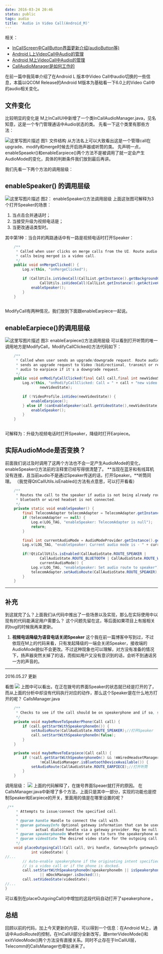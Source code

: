 ```yaml
---
date: 2016-03-24 20:46
status: public
tags: audio
title: 'Audio in Video Call(Android_M)'
---
```


相关：
 
- [InCallScreen中CallButton界面更新介绍(audioButton等)](http://blog.csdn.net/aaa111/article/details/50364061)
- [Android L上VideoCall中Audio的管理](http://blog.csdn.net/aaa111/article/details/50937562)
- [Android M上VideoCall中Audio的管理](http://blog.csdn.net/aaa111/article/details/50992721)
- [CallAudioManager是如何工作的](http://blog.csdn.net/aaa111/article/details/51131053)
 
在前一篇中我简单介绍了在Android L 版本中Video Call中audio切换的一些信息，本篇以QCOM Release的Android M版本为基础看一下6.0上的Video Call中的audio相关变化。
## 文件变化
比较明显的变化是 M上InCallUI中新增了一个类InCallAudioManager.java，见名知意，这是一个专门管理通话中Audio状态的类。
先看一下这个类里有那些方法：
 
![这里写图片描述](https://codesimple-blog-images.oss-cn-hangzhou.aliyuncs.com/Telephony/_image/audio_InCallAudioManager_method.png)
图1: 文件结构
从方法名上可以大致看出这是一个管理call在 upgrade、modify和merge时候去开启扬声器或听筒的类。
先声明一点，enableSpeaekr()和enableEarpiece()两个方法不是被调用了就一定会产生AudioMode的变化，具体的判断条件我们放到最后再讲。
 
我们先看一下两个方法的调用层级：
## enableSpeaker() 的调用层级
 
![这里写图片描述](https://codesimple-blog-images.oss-cn-hangzhou.aliyuncs.com/Telephony/_image/audio_enableSpeaker.jpg)
图2： enableSpeaker()方法调用层级
上面这张图可解释为3个打开Speaker的场景：
1. 当点击合并通话时；
2. 当接受升级为视频电话是；
3. 当更改通话类型时。
 
其中第1种：当合并的两路通话中有一路是视频电话时打开Speaker：
```java
    /**
     * Called when user clicks on merge calls from the UI. Route audio to speaker if one of the
     * calls being merged is a video call.
     */
    public void onMergeClicked() {
        Log.v(this, "onMergeClicked");
 
        if (CallUtils.isVideoCall(CallList.getInstance().getBackgroundCall()) ||
                CallUtils.isVideoCall(CallList.getInstance().getActiveCall())) {
            enableSpeaker();
        }
    }
 
```
ModifyCall有两种情况，我们放到下面跟enableEarpiece一起说。
 
## enableEarpiece()的调用层级
![这里写图片描述](https://codesimple-blog-images.oss-cn-hangzhou.aliyuncs.com/Telephony/_image/audio_enableEarpiece.jpg)
图3: enableEarpiece()方法调用层级
可以看到打开听筒的唯一调用地方是ModifyCall，ModifyCallClicked()方法代码如下：
```java
    /**
     * Called when user sends an upgrade/downgrade request. Route audio to speaker if the user
     * sends an upgrade request to Video (bidirectional, transmit or receive) otherwise route
     * audio to earpiece if it's a downgrade request.
     */
    public void onModifyCallClicked(final Call call,final int newVideoState) {
        Log.v(this, "onModifyCallClicked: Call = " + call + "new video state = " +
                newVideoState);
 
        if (!VideoProfile.isVideo(newVideoState)) {
            enableEarpiece();
        } else if (canEnableSpeaker(call.getVideoState(),newVideoState)) {
            enableSpeaker();
        }
    }
 
```
可解释为：升级为视频电话时打开Speaker，降级时打开Earpiece。
 
## 实际AudioMode是否变换？
前面我们说过及时调用了这两个方法也不会一定产生AudioMode的变化，enableSpeaker()方法前的注释里已经写得很清楚了。
**当现在蓝牙和有线耳机没有连接，且当前audio不是通过Speaker传送的话，打开Speaker。**听筒同理。
（我觉得QtiCallUtils.isEnabled()方法有点意思，可以打开看看）
```java
    /**
     * Routes the call to the speaker if audio is not being already routed to Speaker and if
     * bluetooth or wired headset is not connected.
     */
    private static void enableSpeaker() {
        final TelecomAdapter telecomAdapter = TelecomAdapter.getInstance();
        if (telecomAdapter == null) {
            Log.e(LOG_TAG, "enableSpeaker: TelecomAdapter is null");
            return;
        }
 
        final int currentAudioMode = AudioModeProvider.getInstance().getAudioMode();
        Log.v(LOG_TAG, "enableSpeaker: Current audio mode is - " + currentAudioMode);
 
        if(!QtiCallUtils.isEnabled(CallAudioState.ROUTE_SPEAKER |
                CallAudioState.ROUTE_BLUETOOTH | CallAudioState.ROUTE_WIRED_HEADSET,
                currentAudioMode)) {
            Log.v(LOG_TAG, "enableSpeaker: Set audio route to speaker");
            telecomAdapter.setAudioRoute(CallAudioState.ROUTE_SPEAKER);
        }
    }
```
 
---
## 补充
到这就完了么？上面我们从代码中推出了一些场景以及实现，那么在实际使用中以现有的代码能满足用户需要么？
这个问题先留在这，等后面如果项目上有报相关的bug的时候我再来更新。
1. **视频电话降级为语音电话关闭Speaker**
     这个我在前一篇博客中写到过，不过依现在M上的代码来看，只有发起降级的一端会关闭Speaker，接收端的AudioMode貌似不会更改。不过这种现象也可以理解，对方没有准备的情况下，扬声器突然关掉了的话，而假如用户又没有意识到的话，会听不到通话另一方的声音的。

---

2016.05.27 更新

看图
![](https://codesimple-blog-images.oss-cn-hangzhou.aliyuncs.com/Telephony/_image/audio_Dialing.jpg)
上图中可以看出，在正在拨号的界面Speaker的状态就已经是打开的了，而从上面的分析中却没有代码执行对应的动作，那么这个Speaker是在什么地方打开的呢？
CallsManager.java
```java
    /**
     * Checks to see if the call should be on speakerphone and if so, set it.
     */
    private void maybeMoveToSpeakerPhone(Call call) {
        if (call.getStartWithSpeakerphoneOn()) {
            setAudioRoute(CallAudioState.ROUTE_SPEAKER);//打开Speaker
            call.setStartWithSpeakerphoneOn(false);
        }
    }

    private void maybeMoveToEarpiece(Call call) {
        if (!call.getStartWithSpeakerphoneOn() && !mWiredHeadsetManager.isPluggedIn() &&
                !mCallAudioManager.isBluetoothDeviceAvailable()) {
            setAudioRoute(CallAudioState.ROUTE_EARPIECE);//打开听筒
        }
    }
```
调用层级：
![](https://codesimple-blog-images.oss-cn-hangzhou.aliyuncs.com/Telephony/_image/audio_CallsManager.png)
上面的代码解释了，在拨号界面Speaer就打开的原因。
在CallsManager.java中新增了多个方法，上面只是其中一部分，实现的功能也是控制Speaker和Earpiece的开关，里面用的值是在哪里设置的呢？
```java
 /**
     * Attempts to issue/connect the specified call.
     *
     * @param handle Handle to connect the call with.
     * @param gatewayInfo Optional gateway information that can be used to route the call to the
     *        actual dialed handle via a gateway provider. May be null.
     * @param speakerphoneOn Whether or not to turn the speakerphone on once the call connects.
     * @param videoState The desired video state for the outgoing call.
     */
    void placeOutgoingCall(Call call, Uri handle, GatewayInfo gatewayInfo, boolean speakerphoneOn,
            int videoState) {
//...
        // Auto-enable speakerphone if the originating intent specified to do so, or if the call
        // is a video call or if the phone is docked.
        call.setStartWithSpeakerphoneOn(speakerphoneOn || isSpeakerphoneAutoEnabled(videoState)
                || mDockManager.isDocked());
        call.setVideoState(videoState);
//...
}
```
可以看到在placeOutgoingCall()中增加的这段代码自动打开了speakerphone 。

## 总结
回顾以前的代码，加上今天更新的内容，可以得到一个信息：在Android M上，通话中AudioRoute的控制，在InCallUI部分全新改写，跟enterVideoMode()和exitVideoMode()两个方法没有直接关系。同时不止存在于InCallUI层，Telecomm的CallsManager也牵扯进来了。